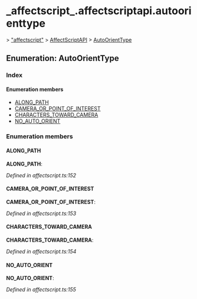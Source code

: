 # \_affectscript\_.affectscriptapi.autoorienttype

 &gt; ["affectscript"](https://github.com/AffectScript/affectscript-docs/tree/306de14a6253b187416c39813dcd85cd8989dc14/javascript-api/기타%20그%20외%20참조%20API/modules/_affectscript_.md) &gt; [AffectScriptAPI](https://github.com/AffectScript/affectscript-docs/tree/306de14a6253b187416c39813dcd85cd8989dc14/javascript-api/기타%20그%20외%20참조%20API/modules/_affectscript_.affectscriptapi.md) &gt; [AutoOrientType](https://github.com/AffectScript/affectscript-docs/tree/306de14a6253b187416c39813dcd85cd8989dc14/_affectscript_.affectscriptapi.autoorienttype.md)

## Enumeration: AutoOrientType

### Index

#### Enumeration members

* [ALONG\_PATH](_affectscript_.affectscriptapi.autoorienttype.md#along_path)
* [CAMERA\_OR\_POINT\_OF\_INTEREST](_affectscript_.affectscriptapi.autoorienttype.md#camera_or_point_of_interest)
* [CHARACTERS\_TOWARD\_CAMERA](_affectscript_.affectscriptapi.autoorienttype.md#characters_toward_camera)
* [NO\_AUTO\_ORIENT](_affectscript_.affectscriptapi.autoorienttype.md#no_auto_orient)

### Enumeration members

#### ALONG\_PATH <a id="along_path"></a>

**ALONG\_PATH**:

_Defined in affectscript.ts:152_

#### CAMERA\_OR\_POINT\_OF\_INTEREST <a id="camera_or_point_of_interest"></a>

**CAMERA\_OR\_POINT\_OF\_INTEREST**:

_Defined in affectscript.ts:153_

#### CHARACTERS\_TOWARD\_CAMERA <a id="characters_toward_camera"></a>

**CHARACTERS\_TOWARD\_CAMERA**:

_Defined in affectscript.ts:154_

#### NO\_AUTO\_ORIENT <a id="no_auto_orient"></a>

**NO\_AUTO\_ORIENT**:

_Defined in affectscript.ts:155_

